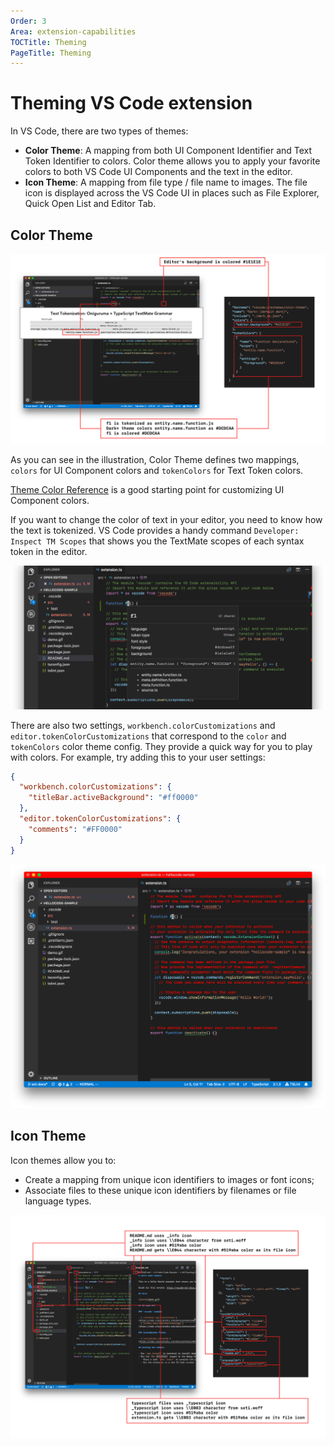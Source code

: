 ```yaml
---
Order: 3
Area: extension-capabilities
TOCTitle: Theming
PageTitle: Theming
---
```


# Theming VS Code extension

In VS Code, there are two types of themes:

- **Color Theme**: A mapping from both UI Component Identifier and Text Token Identifier to colors. Color theme allows you to apply your favorite colors to both VS Code UI Components and the text in the editor.
- **Icon Theme**: A mapping from file type / file name to images. The file icon is displayed across the VS Code UI in places such as File Explorer, Quick Open List and Editor Tab.

## Color Theme

![color-theme](./images/theming/color-theme.png)

As you can see in the illustration, Color Theme defines two mappings, `colors` for UI Component colors and `tokenColors` for Text Token colors.

[Theme Color Reference](/api/references/theme-color) is a good starting point for customizing UI Component colors.

If you want to change the color of text in your editor, you need to know how the text is tokenized. VS Code provides a handy command `Developer: Inspect TM Scopes` that shows you the TextMate scopes of each syntax token in the editor.

![tm-inspector](./images/theming/tm-inspector.png)

There are also two settings, `workbench.colorCustomizations` and `editor.tokenColorCustomizations` that correspond to the `color` and `tokenColors` color theme config. They provide a quick way for you to play with colors. For example, try adding this to your user settings:

```json
{
  "workbench.colorCustomizations": {
    "titleBar.activeBackground": "#ff0000"
  },
  "editor.tokenColorCustomizations": {
    "comments": "#FF0000"
  }
}
```

![color-setting](./images/theming/color-setting.png)

## Icon Theme

Icon themes allow you to:

- Create a mapping from unique icon identifiers to images or font icons;
- Associate files to these unique icon identifiers by filenames or file language types.

![icon-theme](./images/theming/icon-theme.png)